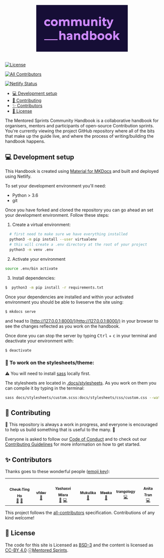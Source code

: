 
<div align="center">
 <img alt="Logo" src="./assets/logos/community_handbook_lilac.png" width="300" />
</div>
<br>

[![License](https://img.shields.io/badge/License-BSD%203--Clause-gray.svg?colorA=2D2A56&colorB=7A76C2&style=flat.svg)](https://opensource.org/licenses/BSD-3-Clause)
<!-- ALL-CONTRIBUTORS-BADGE:START - Do not remove or modify this section -->
[![All Contributors](https://img.shields.io/badge/all_contributors-7-orange.svg?style=flat-square)](#contributors-)
<!-- ALL-CONTRIBUTORS-BADGE:END -->

[![Netlify Status](https://api.netlify.com/api/v1/badges/a346e877-a9e6-4cb8-a56b-22b791a3c734/deploy-status)](https://app.netlify.com/sites/mentored-sprints/deploys)

- [:computer: Development setup](#computer-development-setup)
- [:pencil: Contributing](#pencil-contributing)
- [:sparkles: Contributors](#sparkles-contributors)
- [:book: License](#book-license)

The Mentored Sprints Community Handbook is a collaborative handbook for organisers, mentors and participants of open-source Contribution sprints.  You're currently viewing the project GitHub repository where all of the bits that make up the guide live, and where the process of writing/building the handbook happens.

## :computer: Development setup

This Handbook is created using [Material for MKDocs](https://squidfunk.github.io/mkdocs-material/) and built and deployed using Netlify.

To set your development environment you'll need:

- Python > 3.6
- git

Once you have forked and cloned the repository you can go ahead an set your development environment. Follow these steps:

1. Create a virtual environment:

```sh
  # first need to make sure we have everything installed
  python3 -m pip install --user virtualenv
  # this will create a .env directory at the root of your project
  python3 -m venv .env
```

2. Activate your environment

```bash
source .env/bin activate
```

3. Install dependencies:

```sh
$  python3 -m pip install -r requirements.txt
```

Once your dependencies are installed and within your activated environment you should be able to liveserve the site using:

```sh
$ mkdocs serve
```

and head to [http://127.0.0.1:8000/](http://127.0.0.1:8000/) in your browser to see the changes reflected as you work on the handbook.

Once done you can stop the server by typing <kbd>Ctrl</kbd> + <kbd>c</kbd> in your terminal and deactivate your environment with:

```sh
$ deactivate
```

### :pencil: To work on the stylesheets/theme:

:warning: You will need to install [sass](https://sass-lang.com/) locally first.

The stylesheets are located in [.docs/stylesheets](.docs/stylesheets). As you work on them you can compile it by typing in the terminal:

```sh
sass docs/stylesheets/custom.scss:docs/stylesheets/css/custom.css --watch      
```

## :pencil: Contributing

:construction: This repository is always a work in progress, and everyone is encouraged to help us build something that is useful to the many. :construction:

Everyone is asked to follow our [Code of Conduct](https://mentored-sprints.dev/code-conduct/code-conduct/) and to check out our [Contributing Guidelines](./CONTRIBUTING.md) for more information on how to get started.

## :sparkles: Contributors

Thanks goes to these wonderful people ([emoji key](https://allcontributors.org/docs/en/emoji-key)):

<!-- ALL-CONTRIBUTORS-LIST:START - Do not remove or modify this section -->
<!-- prettier-ignore-start -->
<!-- markdownlint-disable -->
<table>
  <tr>
    <td align="center"><a href="http://cheuk.dev"><img src="https://avatars1.githubusercontent.com/u/28761465?v=4?s=100" width="100px;" alt=""/><br /><sub><b>Cheuk Ting Ho</b></sub></a><br /><a href="https://github.com/pycon-mentored-sprints/community-handbook/commits?author=Cheukting" title="Documentation">📖</a> <a href="#ideas-Cheukting" title="Ideas, Planning, & Feedback">🤔</a></td>
    <td align="center"><a href="https://github.com/vfdev-5"><img src="https://avatars0.githubusercontent.com/u/2459423?v=4?s=100" width="100px;" alt=""/><br /><sub><b>vfdev</b></sub></a><br /><a href="https://github.com/pycon-mentored-sprints/community-handbook/issues?q=author%3Avfdev-5" title="Bug reports">🐛</a></td>
    <td align="center"><a href="https://www.linkedin.com/in/yashasvi-misra-094511165/"><img src="https://avatars.githubusercontent.com/u/54177363?v=4?s=100" width="100px;" alt=""/><br /><sub><b>Yashasvi Misra</b></sub></a><br /><a href="#projectManagement-yashasvimisra2798" title="Project Management">📆</a> <a href="https://github.com/pycon-mentored-sprints/community-handbook/commits?author=yashasvimisra2798" title="Code">💻</a></td>
    <td align="center"><a href="https://mukulikapahari.medium.com"><img src="https://avatars.githubusercontent.com/u/60316606?v=4?s=100" width="100px;" alt=""/><br /><sub><b>Mukulika</b></sub></a><br /><a href="#maintenance-Mukulikaa" title="Maintenance">🚧</a></td>
    <td align="center"><a href="https://github.com/MeekaElla"><img src="https://avatars.githubusercontent.com/u/80059832?v=4?s=100" width="100px;" alt=""/><br /><sub><b>Meeka</b></sub></a><br /><a href="#maintenance-MeekaElla" title="Maintenance">🚧</a></td>
    <td align="center"><a href="http://trangology.github.io"><img src="https://avatars.githubusercontent.com/u/37827647?v=4?s=100" width="100px;" alt=""/><br /><sub><b>trangology</b></sub></a><br /><a href="https://github.com/pycon-mentored-sprints/community-handbook/commits?author=trangology" title="Code">💻</a></td>
    <td align="center"><a href="https://github.com/anitatea"><img src="https://avatars.githubusercontent.com/u/22034445?v=4?s=100" width="100px;" alt=""/><br /><sub><b>Anita Tran</b></sub></a><br /><a href="https://github.com/pycon-mentored-sprints/community-handbook/commits?author=anitatea" title="Code">💻</a></td>
  </tr>
</table>

<!-- markdownlint-restore -->
<!-- prettier-ignore-end -->

<!-- ALL-CONTRIBUTORS-LIST:END -->

This project follows the [all-contributors](https://github.com/all-contributors/all-contributors) specification. Contributions of any kind welcome!


## :book: License

The code for this site is Licensed as [BSD-3](https://opensource.org/licenses/BSD-3-Clause) and the content is licensed as
[CC-BY 4.0](http://creativecommons.org/licenses/by/4.0/) ⓒ[Mentored Sprints][MS-website].


<!-- Links -->
[MS-website]: https://mentored-sprints.dev
[community-handbook-repo]: https://github.com/pycon-mentored-sprints/community-handbook

